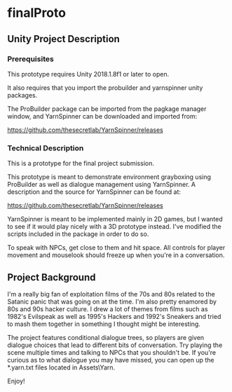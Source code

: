 # finalProto

## Unity Project Description

### Prerequisites

This prototype requires Unity 2018.1.8f1 or later to open. 

It also requires that you import the probuilder and yarnspinner unity packages. 

The ProBuilder package can be imported from the pagkage manager window, and YarnSpinner can be downloaded and imported from: 

https://github.com/thesecretlab/YarnSpinner/releases

### Technical Description

This is a prototype for the final project submission.

This prototype is meant to demonstrate environment grayboxing using ProBuilder as well as dialogue management using YarnSpinner. A description and the source for YarnSpinner can be found at:

https://github.com/thesecretlab/YarnSpinner/releases

YarnSpinner is meant to be implemented mainly in 2D games, but I wanted to see if it would play nicely with a 3D prototype instead. I've modified the scripts included in the package in order to do so.

To speak with NPCs, get close to them and hit space. All controls for player movement and mouselook should freeze up when you're in a conversation.

## Project Background

I'm a really big fan of exploitation films of the 70s and 80s related to the Satanic panic that was going on at the time. I'm also pretty enamored by 80s and 90s hacker culture. I drew a lot of themes from films such as 1982's Evilspeak as well as 1995's Hackers and 1992's Sneakers and tried to mash them together in something I thought might be interesting.

The project features conditional dialogue trees, so players are given dialogue choices that lead to different bits of conversation. Try playing the scene multiple times and talking to NPCs that you shouldn't be. If you're curious as to what dialogue you may have missed, you can open up the \*.yarn.txt files located in Assets\Yarn.

Enjoy!
